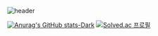 ![header](https://capsule-render.vercel.app/api?type=Waving&color=gradient&customColorList=24&height=250&section=header&text=Hello,%20rigyeong's%20github!👋🏻&fontSize=60)

[![Anurag's GitHub stats-Dark](https://github-readme-stats.vercel.app/api?username=rigyeonghong&show_icons=true&theme=dark#gh-dark-mode-only)](https://github.com/rigyeonghong/github-readme-stats)
[![Solved.ac
프로필](http://mazassumnida.wtf/api/v2/generate_badge?boj=ghdflrud)](https://solved.ac/ghdflrud)

<!--
**rigyeonghong/rigyeonghong** is a ✨ _special_ ✨ repository because its `README.md` (this file) appears on your GitHub profile.

Here are some ideas to get you started:

- 🔭 I’m currently working on ...
- 🌱 I’m currently learning ...
- 👯 I’m looking to collaborate on ...
- 🤔 I’m looking for help with ...
- 💬 Ask me about ...
- 📫 How to reach me: ...
- 😄 Pronouns: ...
- ⚡ Fun fact: ...
-->
